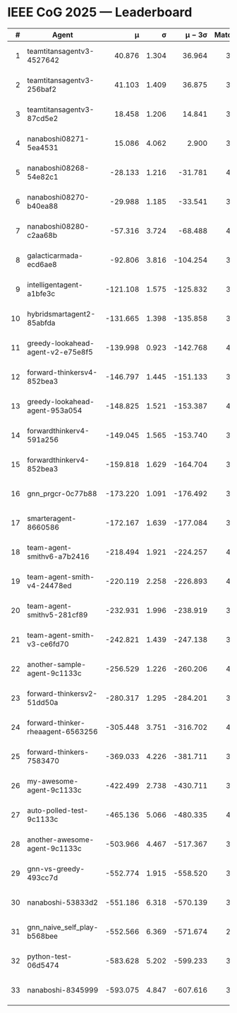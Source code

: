 # IEEE CoG 2025 — Leaderboard

| # | Agent | μ | σ | μ − 3σ | Matches | Updated |
|---:|---|---:|---:|---:|---:|---|
| 1 | teamtitansagentv3-4527642 | 40.876 | 1.304 | 36.964 | 3376 | 2025-09-01 22:27 |
| 2 | teamtitansagentv3-256baf2 | 41.103 | 1.409 | 36.875 | 3794 | 2025-09-01 22:27 |
| 3 | teamtitansagentv3-87cd5e2 | 18.458 | 1.206 | 14.841 | 3598 | 2025-09-01 22:27 |
| 4 | nanaboshi08271-5ea4531 | 15.086 | 4.062 | 2.900 | 3900 | 2025-09-01 22:27 |
| 5 | nanaboshi08268-54e82c1 | -28.133 | 1.216 | -31.781 | 4140 | 2025-09-01 22:27 |
| 6 | nanaboshi08270-b40ea88 | -29.988 | 1.185 | -33.541 | 3820 | 2025-09-01 22:27 |
| 7 | nanaboshi08280-c2aa68b | -57.316 | 3.724 | -68.488 | 4260 | 2025-09-01 22:27 |
| 8 | galacticarmada-ecd6ae8 | -92.806 | 3.816 | -104.254 | 3720 | 2025-09-01 22:27 |
| 9 | intelligentagent-a1bfe3c | -121.108 | 1.575 | -125.832 | 3576 | 2025-09-01 22:27 |
| 10 | hybridsmartagent2-85abfda | -131.665 | 1.398 | -135.858 | 3284 | 2025-09-01 22:27 |
| 11 | greedy-lookahead-agent-v2-e75e8f5 | -139.998 | 0.923 | -142.768 | 4268 | 2025-09-01 22:27 |
| 12 | forward-thinkersv4-852bea3 | -146.797 | 1.445 | -151.133 | 3211 | 2025-09-01 22:27 |
| 13 | greedy-lookahead-agent-953a054 | -148.825 | 1.521 | -153.387 | 4208 | 2025-09-01 22:27 |
| 14 | forwardthinkerv4-591a256 | -149.045 | 1.565 | -153.740 | 3107 | 2025-09-01 22:27 |
| 15 | forwardthinkerv4-852bea3 | -159.818 | 1.629 | -164.704 | 3247 | 2025-09-01 22:27 |
| 16 | gnn_prgcr-0c77b88 | -173.220 | 1.091 | -176.492 | 3020 | 2025-09-01 22:27 |
| 17 | smarteragent-8660586 | -172.167 | 1.639 | -177.084 | 3083 | 2025-09-01 22:27 |
| 18 | team-agent-smithv6-a7b2416 | -218.494 | 1.921 | -224.257 | 4000 | 2025-09-01 22:27 |
| 19 | team-agent-smith-v4-24478ed | -220.119 | 2.258 | -226.893 | 4160 | 2025-09-01 22:27 |
| 20 | team-agent-smithv5-281cf89 | -232.931 | 1.996 | -238.919 | 3760 | 2025-09-01 22:27 |
| 21 | team-agent-smith-v3-ce6fd70 | -242.821 | 1.439 | -247.138 | 3760 | 2025-09-01 22:27 |
| 22 | another-sample-agent-9c1133c | -256.529 | 1.226 | -260.206 | 4040 | 2025-09-01 22:27 |
| 23 | forward-thinkersv2-51dd50a | -280.317 | 1.295 | -284.201 | 3608 | 2025-09-01 22:27 |
| 24 | forward-thinker-rheaagent-6563256 | -305.448 | 3.751 | -316.702 | 4188 | 2025-09-01 22:27 |
| 25 | forward-thinkers-7583470 | -369.033 | 4.226 | -381.711 | 3880 | 2025-09-01 22:27 |
| 26 | my-awesome-agent-9c1133c | -422.499 | 2.738 | -430.711 | 3900 | 2025-09-01 22:27 |
| 27 | auto-polled-test-9c1133c | -465.136 | 5.066 | -480.335 | 4020 | 2025-09-01 22:27 |
| 28 | another-awesome-agent-9c1133c | -503.966 | 4.467 | -517.367 | 3920 | 2025-09-01 22:27 |
| 29 | gnn-vs-greedy-493cc7d | -552.774 | 1.915 | -558.520 | 3440 | 2025-09-01 22:27 |
| 30 | nanaboshi-53833d2 | -551.186 | 6.318 | -570.139 | 3540 | 2025-09-01 22:27 |
| 31 | gnn_naive_self_play-b568bee | -552.566 | 6.369 | -571.674 | 2500 | 2025-09-01 22:27 |
| 32 | python-test-06d5474 | -583.628 | 5.202 | -599.233 | 3060 | 2025-09-01 22:27 |
| 33 | nanaboshi-8345999 | -593.075 | 4.847 | -607.616 | 3680 | 2025-09-01 22:27 |
